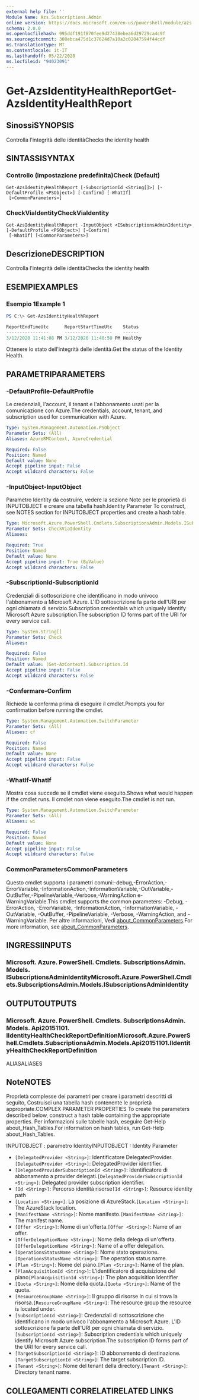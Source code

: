 ```yaml
---
external help file: ''
Module Name: Azs.Subscriptions.Admin
online version: https://docs.microsoft.com/en-us/powershell/module/azs.subscriptions.admin/get-azsidentityhealthreport
schema: 2.0.0
ms.openlocfilehash: 995ddf191f870fee9d27438ebea6d29729ca4c9f
ms.sourcegitcommit: 308ebca475d1c37624d7a10a2c02047594f44cdf
ms.translationtype: MT
ms.contentlocale: it-IT
ms.lasthandoff: 05/22/2020
ms.locfileid: "94023091"
---
```

# <span data-ttu-id="3caa9-101">Get-AzsIdentityHealthReport</span><span class="sxs-lookup"><span data-stu-id="3caa9-101">Get-AzsIdentityHealthReport</span></span>

## <span data-ttu-id="3caa9-102">Sinossi</span><span class="sxs-lookup"><span data-stu-id="3caa9-102">SYNOPSIS</span></span>
<span data-ttu-id="3caa9-103">Controlla l'integrità delle identità</span><span class="sxs-lookup"><span data-stu-id="3caa9-103">Checks the identity health</span></span>

## <span data-ttu-id="3caa9-104">SINTASSI</span><span class="sxs-lookup"><span data-stu-id="3caa9-104">SYNTAX</span></span>

### <span data-ttu-id="3caa9-105">Controllo (impostazione predefinita)</span><span class="sxs-lookup"><span data-stu-id="3caa9-105">Check (Default)</span></span>
```
Get-AzsIdentityHealthReport [-SubscriptionId <String[]>] [-DefaultProfile <PSObject>] [-Confirm] [-WhatIf]
 [<CommonParameters>]
```

### <span data-ttu-id="3caa9-106">CheckViaIdentity</span><span class="sxs-lookup"><span data-stu-id="3caa9-106">CheckViaIdentity</span></span>
```
Get-AzsIdentityHealthReport -InputObject <ISubscriptionsAdminIdentity> [-DefaultProfile <PSObject>] [-Confirm]
 [-WhatIf] [<CommonParameters>]
```

## <span data-ttu-id="3caa9-107">Descrizione</span><span class="sxs-lookup"><span data-stu-id="3caa9-107">DESCRIPTION</span></span>
<span data-ttu-id="3caa9-108">Controlla l'integrità delle identità</span><span class="sxs-lookup"><span data-stu-id="3caa9-108">Checks the identity health</span></span>

## <span data-ttu-id="3caa9-109">ESEMPI</span><span class="sxs-lookup"><span data-stu-id="3caa9-109">EXAMPLES</span></span>

### <span data-ttu-id="3caa9-110">Esempio 1</span><span class="sxs-lookup"><span data-stu-id="3caa9-110">Example 1</span></span>
```powershell
PS C:\> Get-AzsIdentityHealthReport

ReportEndTimeUtc      ReportStartTimeUtc    Status 
----------------      ------------------    ------ 
3/12/2020 11:41:08 PM 3/12/2020 11:40:50 PM Healthy
```

<span data-ttu-id="3caa9-111">Ottenere lo stato dell'integrità delle identità.</span><span class="sxs-lookup"><span data-stu-id="3caa9-111">Get the status of the Identity Health.</span></span>

## <span data-ttu-id="3caa9-112">PARAMETRI</span><span class="sxs-lookup"><span data-stu-id="3caa9-112">PARAMETERS</span></span>

### <span data-ttu-id="3caa9-113">-DefaultProfile</span><span class="sxs-lookup"><span data-stu-id="3caa9-113">-DefaultProfile</span></span>
<span data-ttu-id="3caa9-114">Le credenziali, l'account, il tenant e l'abbonamento usati per la comunicazione con Azure.</span><span class="sxs-lookup"><span data-stu-id="3caa9-114">The credentials, account, tenant, and subscription used for communication with Azure.</span></span>

```yaml
Type: System.Management.Automation.PSObject
Parameter Sets: (All)
Aliases: AzureRMContext, AzureCredential

Required: False
Position: Named
Default value: None
Accept pipeline input: False
Accept wildcard characters: False

```

### <span data-ttu-id="3caa9-115">-InputObject</span><span class="sxs-lookup"><span data-stu-id="3caa9-115">-InputObject</span></span>
<span data-ttu-id="3caa9-116">Parametro Identity da costruire, vedere la sezione Note per le proprietà di INPUTOBJECT e creare una tabella hash.</span><span class="sxs-lookup"><span data-stu-id="3caa9-116">Identity Parameter To construct, see NOTES section for INPUTOBJECT properties and create a hash table.</span></span>

```yaml
Type: Microsoft.Azure.PowerShell.Cmdlets.SubscriptionsAdmin.Models.ISubscriptionsAdminIdentity
Parameter Sets: CheckViaIdentity
Aliases:

Required: True
Position: Named
Default value: None
Accept pipeline input: True (ByValue)
Accept wildcard characters: False

```

### <span data-ttu-id="3caa9-117">-SubscriptionId</span><span class="sxs-lookup"><span data-stu-id="3caa9-117">-SubscriptionId</span></span>
<span data-ttu-id="3caa9-118">Credenziali di sottoscrizione che identificano in modo univoco l'abbonamento a Microsoft Azure. L'ID sottoscrizione fa parte dell'URI per ogni chiamata di servizio.</span><span class="sxs-lookup"><span data-stu-id="3caa9-118">Subscription credentials which uniquely identify Microsoft Azure subscription.The subscription ID forms part of the URI for every service call.</span></span>

```yaml
Type: System.String[]
Parameter Sets: Check
Aliases:

Required: False
Position: Named
Default value: (Get-AzContext).Subscription.Id
Accept pipeline input: False
Accept wildcard characters: False

```

### <span data-ttu-id="3caa9-119">-Confermare</span><span class="sxs-lookup"><span data-stu-id="3caa9-119">-Confirm</span></span>
<span data-ttu-id="3caa9-120">Richiede la conferma prima di eseguire il cmdlet.</span><span class="sxs-lookup"><span data-stu-id="3caa9-120">Prompts you for confirmation before running the cmdlet.</span></span>

```yaml
Type: System.Management.Automation.SwitchParameter
Parameter Sets: (All)
Aliases: cf

Required: False
Position: Named
Default value: None
Accept pipeline input: False
Accept wildcard characters: False

```

### <span data-ttu-id="3caa9-121">-WhatIf</span><span class="sxs-lookup"><span data-stu-id="3caa9-121">-WhatIf</span></span>
<span data-ttu-id="3caa9-122">Mostra cosa succede se il cmdlet viene eseguito.</span><span class="sxs-lookup"><span data-stu-id="3caa9-122">Shows what would happen if the cmdlet runs.</span></span>
<span data-ttu-id="3caa9-123">Il cmdlet non viene eseguito.</span><span class="sxs-lookup"><span data-stu-id="3caa9-123">The cmdlet is not run.</span></span>

```yaml
Type: System.Management.Automation.SwitchParameter
Parameter Sets: (All)
Aliases: wi

Required: False
Position: Named
Default value: None
Accept pipeline input: False
Accept wildcard characters: False

```

### <span data-ttu-id="3caa9-124">CommonParameters</span><span class="sxs-lookup"><span data-stu-id="3caa9-124">CommonParameters</span></span>
<span data-ttu-id="3caa9-125">Questo cmdlet supporta i parametri comuni:-debug,-ErrorAction,-ErrorVariable,-InformationAction,-InformationVariable,-OutVariable,-OutBuffer,-PipelineVariable,-Verbose,-WarningAction e-WarningVariable.</span><span class="sxs-lookup"><span data-stu-id="3caa9-125">This cmdlet supports the common parameters: -Debug, -ErrorAction, -ErrorVariable, -InformationAction, -InformationVariable, -OutVariable, -OutBuffer, -PipelineVariable, -Verbose, -WarningAction, and -WarningVariable.</span></span> <span data-ttu-id="3caa9-126">Per altre informazioni, Vedi [about_CommonParameters](http://go.microsoft.com/fwlink/?LinkID=113216).</span><span class="sxs-lookup"><span data-stu-id="3caa9-126">For more information, see [about_CommonParameters](http://go.microsoft.com/fwlink/?LinkID=113216).</span></span>

## <span data-ttu-id="3caa9-127">INGRESSI</span><span class="sxs-lookup"><span data-stu-id="3caa9-127">INPUTS</span></span>

### <span data-ttu-id="3caa9-128">Microsoft. Azure. PowerShell. Cmdlets. SubscriptionsAdmin. Models. ISubscriptionsAdminIdentity</span><span class="sxs-lookup"><span data-stu-id="3caa9-128">Microsoft.Azure.PowerShell.Cmdlets.SubscriptionsAdmin.Models.ISubscriptionsAdminIdentity</span></span>

## <span data-ttu-id="3caa9-129">OUTPUT</span><span class="sxs-lookup"><span data-stu-id="3caa9-129">OUTPUTS</span></span>

### <span data-ttu-id="3caa9-130">Microsoft. Azure. PowerShell. Cmdlets. SubscriptionsAdmin. Models. Api20151101. IIdentityHealthCheckReportDefinition</span><span class="sxs-lookup"><span data-stu-id="3caa9-130">Microsoft.Azure.PowerShell.Cmdlets.SubscriptionsAdmin.Models.Api20151101.IIdentityHealthCheckReportDefinition</span></span>

<span data-ttu-id="3caa9-131">ALIAS</span><span class="sxs-lookup"><span data-stu-id="3caa9-131">ALIASES</span></span>

## <span data-ttu-id="3caa9-132">Note</span><span class="sxs-lookup"><span data-stu-id="3caa9-132">NOTES</span></span>

<span data-ttu-id="3caa9-133">Proprietà complesse dei parametri per creare i parametri descritti di seguito, Costruisci una tabella hash contenente le proprietà appropriate.</span><span class="sxs-lookup"><span data-stu-id="3caa9-133">COMPLEX PARAMETER PROPERTIES To create the parameters described below, construct a hash table containing the appropriate properties.</span></span> <span data-ttu-id="3caa9-134">Per informazioni sulle tabelle hash, eseguire Get-Help about_Hash_Tables.</span><span class="sxs-lookup"><span data-stu-id="3caa9-134">For information on hash tables, run Get-Help about_Hash_Tables.</span></span>

<span data-ttu-id="3caa9-135">INPUTOBJECT <ISubscriptionsAdminIdentity> : parametro Identity</span><span class="sxs-lookup"><span data-stu-id="3caa9-135">INPUTOBJECT <ISubscriptionsAdminIdentity>: Identity Parameter</span></span>
  - <span data-ttu-id="3caa9-136">`[DelegatedProvider <String>]`: Identificatore DelegatedProvider.</span><span class="sxs-lookup"><span data-stu-id="3caa9-136">`[DelegatedProvider <String>]`: DelegatedProvider identifier.</span></span>
  - <span data-ttu-id="3caa9-137">`[DelegatedProviderSubscriptionId <String>]`: Identificatore di abbonamento a provider delegati.</span><span class="sxs-lookup"><span data-stu-id="3caa9-137">`[DelegatedProviderSubscriptionId <String>]`: Delegated provider subscription identifier.</span></span>
  - <span data-ttu-id="3caa9-138">`[Id <String>]`: Percorso identità risorse</span><span class="sxs-lookup"><span data-stu-id="3caa9-138">`[Id <String>]`: Resource identity path</span></span>
  - <span data-ttu-id="3caa9-139">`[Location <String>]`: La posizione di AzureStack.</span><span class="sxs-lookup"><span data-stu-id="3caa9-139">`[Location <String>]`: The AzureStack location.</span></span>
  - <span data-ttu-id="3caa9-140">`[ManifestName <String>]`: Nome manifesto.</span><span class="sxs-lookup"><span data-stu-id="3caa9-140">`[ManifestName <String>]`: The manifest name.</span></span>
  - <span data-ttu-id="3caa9-141">`[Offer <String>]`: Nome di un'offerta.</span><span class="sxs-lookup"><span data-stu-id="3caa9-141">`[Offer <String>]`: Name of an offer.</span></span>
  - <span data-ttu-id="3caa9-142">`[OfferDelegationName <String>]`: Nome della delega di un'offerta.</span><span class="sxs-lookup"><span data-stu-id="3caa9-142">`[OfferDelegationName <String>]`: Name of a offer delegation.</span></span>
  - <span data-ttu-id="3caa9-143">`[OperationsStatusName <String>]`: Nome stato operazione.</span><span class="sxs-lookup"><span data-stu-id="3caa9-143">`[OperationsStatusName <String>]`: The operation status name.</span></span>
  - <span data-ttu-id="3caa9-144">`[Plan <String>]`: Nome del piano.</span><span class="sxs-lookup"><span data-stu-id="3caa9-144">`[Plan <String>]`: Name of the plan.</span></span>
  - <span data-ttu-id="3caa9-145">`[PlanAcquisitionId <String>]`: L'identificatore di acquisizione del piano</span><span class="sxs-lookup"><span data-stu-id="3caa9-145">`[PlanAcquisitionId <String>]`: The plan acquisition Identifier</span></span>
  - <span data-ttu-id="3caa9-146">`[Quota <String>]`: Nome della quota.</span><span class="sxs-lookup"><span data-stu-id="3caa9-146">`[Quota <String>]`: Name of the quota.</span></span>
  - <span data-ttu-id="3caa9-147">`[ResourceGroupName <String>]`: Il gruppo di risorse in cui si trova la risorsa.</span><span class="sxs-lookup"><span data-stu-id="3caa9-147">`[ResourceGroupName <String>]`: The resource group the resource is located under.</span></span>
  - <span data-ttu-id="3caa9-148">`[SubscriptionId <String>]`: Credenziali di sottoscrizione che identificano in modo univoco l'abbonamento a Microsoft Azure. L'ID sottoscrizione fa parte dell'URI per ogni chiamata di servizio.</span><span class="sxs-lookup"><span data-stu-id="3caa9-148">`[SubscriptionId <String>]`: Subscription credentials which uniquely identify Microsoft Azure subscription.The subscription ID forms part of the URI for every service call.</span></span>
  - <span data-ttu-id="3caa9-149">`[TargetSubscriptionId <String>]`: ID abbonamento di destinazione.</span><span class="sxs-lookup"><span data-stu-id="3caa9-149">`[TargetSubscriptionId <String>]`: The target subscription ID.</span></span>
  - <span data-ttu-id="3caa9-150">`[Tenant <String>]`: Nome del tenant della directory.</span><span class="sxs-lookup"><span data-stu-id="3caa9-150">`[Tenant <String>]`: Directory tenant name.</span></span>

## <span data-ttu-id="3caa9-151">COLLEGAMENTI CORRELATI</span><span class="sxs-lookup"><span data-stu-id="3caa9-151">RELATED LINKS</span></span>

